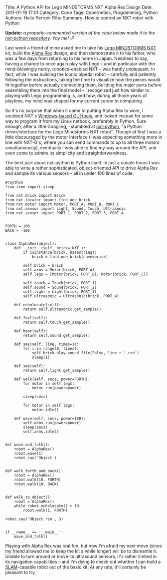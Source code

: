 Title: A Python API for Lego MINDSTORMS NXT Alpha Rex Design
Date: 2011-01-19 17:01
Category: Code
Tags: Cybernetics, Programming, Python
Authors: Helio Perroni Filho
Summary: How to control an NXT robot with Python

**Update:** _a properly-commented version of the code below made it to the [nxt-python repository](http://nxt-python.googlecode.com/svn/trunk/examples/alpharex.py). Yay me! :P_

Last week a friend of mine asked me to take his [Lego MINDSTORMS NXT](http://en.wikipedia.org/wiki/Lego_Mindstorms_NXT) kit, build the [Alpha Rex](http://www.active-robots.com/products/mindstorms4schools/building-instructions.shtml) design, and then demonstrate it to his father, who was a few days from returning to his home in Japan. Needless to say, having a chance to once again play with Lego – and in particular with the mind-blowingly nerdy, robotics-enabled NXT – was hardly unpleasant. In fact, while I was building the iconic bipedal robot – carefully and patiently following the instructions, taking the time to visualize how the pieces would fit together before actually connecting them, building the major parts before assembling them into the final model – I recognized just how similar to playing with Lego programming is, and how, during all those years of playtime, my mind was shaped for my current career in computing.

So it's no surprise that when it came to putting Alpha Rex to work, I snubbed NXT's [Windows-based GUI tools](http://en.wikipedia.org/wiki/Lego_Mindstorms_NXT#NXT-G), and looked instead for some way to program it from my Linux netbook, preferably in Python. Sure enough, after a little Googling, I stumbled at [nxt-python](http://code.google.com/p/nxt-python/), "a Python driver/interface for the Lego Mindstorms NXT robot". Though at first I was a little discouraged by the motor interface (I was expecting something more in line with NXT-G's, where you can send commands to up to all three motors simultaneously), eventually I was able to find my way around the API, and even come to admire its simplicity and straightforwardness.

The best part about nxt-python is Python itself. In just a couple hours I was able to write a rather sophisticated, object-oriented API to drive Alpha Rex and sample its various sensors – all in under 100 lines of code:

    #!python
    from time import sleep

    from nxt.brick import Brick
    from nxt.locator import find_one_brick
    from nxt.motor import Motor, PORT_A, PORT_B, PORT_C
    from nxt.sensor import Light, Sound, Touch, Ultrasonic
    from nxt.sensor import PORT_1, PORT_2, PORT_3, PORT_4


    FORTH = 100
    BACK = -100


    class AlphaRex(object):
        def __init__(self, brick='NXT'):
            if isinstance(brick, basestring):
                brick = find_one_brick(name=brick)

            self.brick = brick
            self.arms = Motor(brick, PORT_A)
            self.legs = [Motor(brick, PORT_B), Motor(brick, PORT_C)]

            self.touch = Touch(brick, PORT_1)
            self.sound = Sound(brick, PORT_2)
            self.light = Light(brick, PORT_3)
            self.ultrasonic = Ultrasonic(brick, PORT_4)

        def echolocate(self):
            return self.ultrasonic.get_sample()

        def feel(self):
            return self.touch.get_sample()

        def hear(self):
            return self.sound.get_sample()

        def say(self, line, times=1):
            for i in range(0, times):
                self.brick.play_sound_file(False, line + '.rso')
                sleep(1)

        def see(self):
            return self.light.get_sample()

        def walk(self, secs, power=FORTH):
            for motor in self.legs:
                motor.run(power=power)

            sleep(secs)

            for motor in self.legs:
                motor.idle()

        def wave(self, secs, power=100):
            self.arms.run(power=power)
            sleep(secs)
            self.arms.idle()


    def wave_and_talk():
        robot = AlphaRex()
        robot.wave(1)
        robot.say('Object')


    def walk_forth_and_back():
        robot = AlphaRex()
        robot.walk(10, FORTH)
        robot.walk(10, BACK)


    def walk_to_object():
        robot = AlphaRex()
        while robot.echolocate() > 10:
            robot.walk(1, FORTH)

    robot.say('Object.rso', 3)


    if __name__ == '__main__':
        wave_and_talk()

Playing with Alpha Rex was real fun, but now I'm afraid my next move (since my friend allowed me to keep the kit a while longer) will be to dismantle it. Unable to turn around or move its ultrasound sensors, it's rather limited in its navigation capabilities – and I'm dying to check out whether I can build a [SLAM](http://en.wikipedia.org/wiki/Simultaneous_localization_and_mapping)-capable robot out of the basic kit. At any rate, it'll certainly be pleasant to try.
